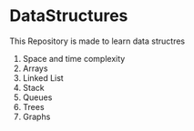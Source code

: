 # DataStructures

This Repository is made to learn data structres

1. Space and time complexity
2. Arrays
3. Linked List
4. Stack
5. Queues
6. Trees
7. Graphs
